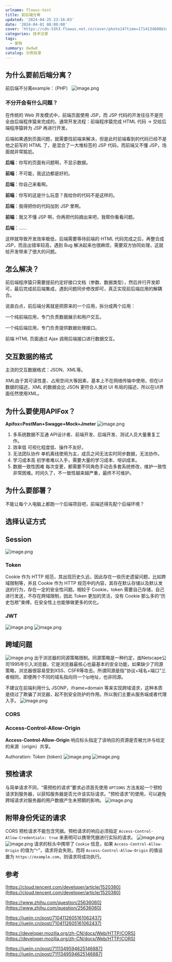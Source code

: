```yaml
---
urlname: flowus-test
title: 前后端分离
updated: '2024-04-25 23:16:03'
date: '2024-04-01 08:00:00'
cover: 'https://cdn-53h3.flowus.net.cn/cover/photo14?time=1714134600&token=20bc22984da41786aba2ea56239aceaf&role=free'
categories: 技术记录
tags:
  - 爱特
summary: dwdwd
catalog: 示例目录
---
```

## 为什么要前后端分离？
前后端不分离example：（PHP）
![image.png](https://image.1874.cool/elog-docs-images/ea685764cc7f25164d3cf24304b585de.png)
### 不分开会有什么问题？
在传统的 Web 开发模式中，前端页面使用 JSP，而 JSP 代码的开发往往不是完全由后端程序猿来完成的。通常开发流程：前端程序猿完成 HTML 代码 → 交给后端程序猿转为 JSP 再进行开发。

后端如果遇到页面问题，就需要找前端来解决，但是此时前端看到的代码已经不是他之前写的 HTML 了，是混合了一大堆标签的 JSP 代码，而前端又不懂 JSP，场面就非常尴尬。

**后端**：你写的页面有问题啊，不显示数据。

**前端**：不可能，我这边都是好的。

**后端**：你自己来看啊。

**前端**：你写的这是什么玩意？我给你的代码不是这样的。

**后端**：我得把你的代码加到 JSP 里啊。

**前端**：我又不懂 JSP 啊，你再把代码摘出来吧，我帮你看看问题。

**后端**：......

这样就导致开发效率极低，后端需要等待前端的 HTML 代码完成之后，再整合成 JSP，而且出错率较高，遇到 Bug 解决起来也很麻烦，需要双方协同处理，这就给开发带来了很大的问题。
## 怎么解决？
前后端程序猿只需要提前约定好接口文档（参数、数据类型），然后并行开发即可，最后完成前后端集成，遇到问题同步修改即可，真正实现前后端应用的解耦合。

说直白点，前后端分离就是把原来的一个应用，拆分成两个应用：

一个纯前端应用，专门负责数据展示和用户交互。

一个纯后端应用，专门负责提供数据处理接口。

前端 HTML 页面通过 Ajax 调用后端接口进行数据交互。
## 交互数据的格式
主流的交互数据格式：JSON、XML等。

XML由于其可读性差、占用空间大等因素，基本上不在网络传输中使用，但在UI数据的描述，XML 的数据会比 JSON 更符合人类对 UI 布局的描述，所以在UI界面任然使用XML。
## 为什么要使用APIFox？
**Apifox=PostMan+Swagge+Mock+Jmeter**
![image.png](https://image.1874.cool/elog-docs-images/1fec38023ae4788497f3295247a4dca0.png)
1. 多系统数据不互通
	API设计者、前端开发、后端开发、测试人员大量重复工作。
1. 效率低
	可视化程度低、操作不友好。
1. 无法团队协作
	单机离线使用为主，成员之间无法实时同步数据，无法协作。
1. 学习成本高
	初学者难以入手，需要大量的学习成本、培训成本。
1. 数据一致性困难
	每次变更，都需要不同角色手动去多套系统修改，维护一致性非常困难。时间久了，不一致性越来越严重，最终不可维护。
## 为什么要部署？
不能让每个人电脑上都跑一个后端项目吧，前端还得先配个后端环境？
## 选择认证方式
## Session
![image.png](https://image.1874.cool/elog-docs-images/2acae2379e2712525a52cd476023309c.png)
### Token
Cookie 作为 HTTP 规范，其出现历史久远，因此存在一些历史遗留问题，比如跨域限制等，并且 Cookie 作为 HTTP 规范中的内容，其存在默认存储以及默认发送的行为，存在一定的安全性问题。相较于 Cookie，token 需要自己存储，自己进行发送，不存在跨域限制，因此 Token 更加的灵活，没有 Cookie 那么多的“历史包袱”束缚，在安全性上也能够做更多的优化。
### JWT
![image.png](https://image.1874.cool/elog-docs-images/993422b3b314f5fa9dc3e01b7295cac6.png)
![image.png](https://image.1874.cool/elog-docs-images/44c9f81ae81045c0340600dd4661c1c3.png)
## 跨域问题
![image.png](https://image.1874.cool/elog-docs-images/4872810f0b3f0d6b43b10fb99a47a184.png)
出于浏览器的同源策略限制。同源策略是一种约定，由Netscape公司1995年引入浏览器，它是浏览器最核心也最基本的安全功能，如果缺少了同源策略，浏览器很容易受到XSS、CSFR等攻击。所谓同源是指"协议+域名+端口"三者相同，即便两个不同的域名指向同一个ip地址，也非同源。

不建议在前端利用什么 JSONP，iframe+domain 等来实现跨域请求，这种本质是绕过了欺骗了浏览器，起不到安全防护的作用。所以我们主要从服务端或者代理入手。
![image.png](https://image.1874.cool/elog-docs-images/d05f6f3cf0a58afb35e6247724d109b7.png)
### CORS
### Access-Control-Allow-Origin
**Access-Control-Allow-Origin** 响应标头指定了该响应的资源是否被允许与给定的来源（origin）共享。

Authoration: Token {token}
![image.png](https://image.1874.cool/elog-docs-images/f66d4e93111da257a0f3a570f6ef7fd5.png)
![image.png](https://image.1874.cool/elog-docs-images/fcbd4fd33b60405eb45317b43932d361.png)

## 预检请求
与简单请求不同，“需预检的请求”要求必须首先使用 `OPTIONS` 方法发起一个预检请求到服务器，以获知服务器是否允许该实际请求。"预检请求“的使用，可以避免跨域请求对服务器的用户数据产生未预期的影响。
![image.png](https://image.1874.cool/elog-docs-images/cc059cdc40068cf0f53b65e804ccc6a4.png)
## 附带身份凭证的请求
CORS 预检请求不能包含凭据。预检请求的响应必须指定 `Access-Control-Allow-Credentials: true` 来表明可以携带凭据进行实际的请求。
![image.png](https://image.1874.cool/elog-docs-images/cb12f2ab650f034207b6d163cbe49e5f.png)
![image.png](https://image.1874.cool/elog-docs-images/5b7131c6ea81fd2b99cca5ceedc5667f.png)
请求的标头中携带了 `Cookie` 信息，如果 `Access-Control-Allow-Origin` 的值为“`*`”，请求将会失败。而将 `Access-Control-Allow-Origin` 的值设置为 `https://example.com`，则请求将成功执行。
## 参考
[https://cloud.tencent.com/developer/article/1520380](https://cloud.tencent.com/developer/article/1520380)

[https://www.zhihu.com/question/25636060](https://www.zhihu.com/question/25636060)

[https://juejin.cn/post/7104112605161062437](https://juejin.cn/post/7104112605161062437)

[https://developer.mozilla.org/zh-CN/docs/Web/HTTP/CORS](https://developer.mozilla.org/zh-CN/docs/Web/HTTP/CORS)

[https://juejin.cn/post/7111349594625146887](https://juejin.cn/post/7111349594625146887)


